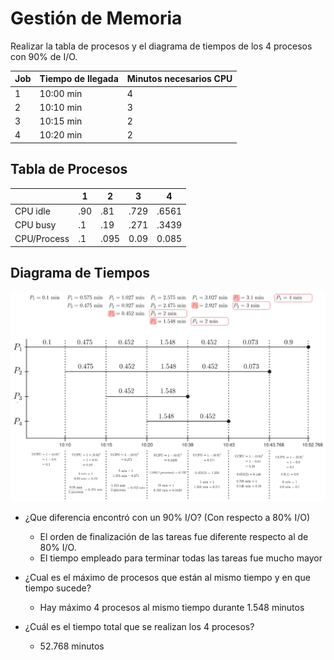 # Gestión de Memoria

Realizar la tabla de procesos y el diagrama de tiempos de los 4 procesos con 90% de I/O.

| Job    | Tiempo de llegada    | Minutos necesarios CPU |
|------- | -------------------- | ---------------------- |
| 1      | 10:00 min            | 4                      |
| 2      | 10:10 min            | 3                      |
| 3      | 10:15 min            | 2                      |
| 4      | 10:20 min            | 2                      |


## Tabla de Procesos

|             | 1      | 2      | 3    | 4     |
| ----------- | ------ | ------ | ---- | ----- |
| CPU idle    | .90    | .81    | .729 | .6561 |
| CPU busy    | .1     | .19    | .271 | .3439 |
| CPU/Process | .1     | .095   | 0.09 | 0.085 |

## Diagrama de Tiempos

![Diagrama de Tiempos](./images/SihunnRelys64.png) 

- ¿Que diferencia encontró con un 90% I/O? (Con respecto a 80% I/O)
    - El orden de finalización de las tareas fue diferente respecto al de 80% I/O.
    - El tiempo empleado para terminar todas las tareas fue mucho mayor

- ¿Cual es el máximo de procesos que están al mismo tiempo y en que tiempo sucede?
    - Hay máximo 4 procesos al mismo tiempo durante 1.548 minutos

- ¿Cuál es el tiempo total que se realizan los 4 procesos?
    - 52.768 minutos

